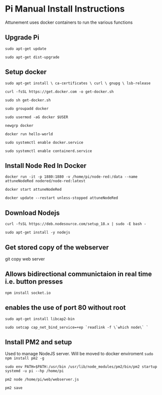 # Pi Manual Install Instructions
Attunement uses docker containers to run the various functions

## Upgrade Pi
`sudo apt-get update`

`sudo apt-get dist-upgrade`

## Setup docker
`sudo apt-get install \
    ca-certificates \
    curl \
    gnupg \
    lsb-release`
    
`curl -fsSL https://get.docker.com -o get-docker.sh`

`sudo sh get-docker.sh`

`sudo groupadd docker`

`sudo usermod -aG docker $USER`

`newgrp docker`

`docker run hello-world`

`sudo systemctl enable docker.service`

`sudo systemctl enable containerd.service`


## Install Node Red In Docker
`docker run -it -p 1880:1880 -v /home/pi/node-red:/data --name attuneNodeRed nodered/node-red:latest`

`docker start attuneNodeRed`

`docker update --restart unless-stopped attuneNodeRed`


## Download Nodejs
`curl -fsSL https://deb.nodesource.com/setup_18.x | sudo -E bash -`

`sudo apt-get install -y nodejs`


## Get stored copy of the webserver
git copy web server

## Allows bidirectional communictaion in real time i.e. button presses
`npm install socket.io`


## enables the use of port 80 without root
`sudo apt-get install libcap2-bin`

``sudo setcap cap_net_bind_service=+ep `readlink -f \`which node\` ` ``


## Install PM2 and setup
Used to manage NodeJS server. Will be moved to docker enviroment
`sudo npm install pm2 -g`

`sudo env PATH=$PATH:/usr/bin /usr/lib/node_modules/pm2/bin/pm2 startup systemd -u pi --hp /home/pi`

`pm2 node /home/pi/web/webserver.js`

`pm2 save`

